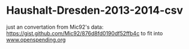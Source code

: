 Haushalt-Dresden-2013-2014-csv
==============================

just an convertation from Mic92's data: https://gist.github.com/Mic92/876d8fd0190df52ffb4c
to fit into www.openspending.org
